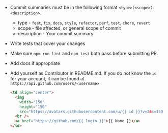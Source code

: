 - Commit summaries must be in the following format `<type>(<scope>): <description>`.
  - type - `feat`, `fix`, `docs`, `style`, `refactor`, `perf`, `test`, `chore`, `revert`
  - scope - file affected, or general scope of commit
  - description - Your commit summary

- Write tests that cover your changes

- Make sure `npm run lint` and `npm test` both pass before submitting PR.

- Add docs if appropriate

- Add yourself as Contributor in README.md. If you do not know the `id` for your account, it can be found at `https://api.github.com/users/<username>`

  ```html
  <td align="center">
    <img
      width="150"
      height="150"
      src="https://avatars.githubusercontent.com/u/{{ id }}?v=3&s=150">
    <br />
    <a href="https://github.com/{{ login }}">{{ Name }}</a>
  </td>
  ```
